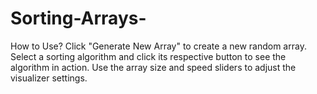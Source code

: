 # Sorting-Arrays- 
How to Use? 
Click "Generate New Array" to create a new random array.
Select a sorting algorithm and click its respective button to see the algorithm in action.
Use the array size and speed sliders to adjust the visualizer settings.
